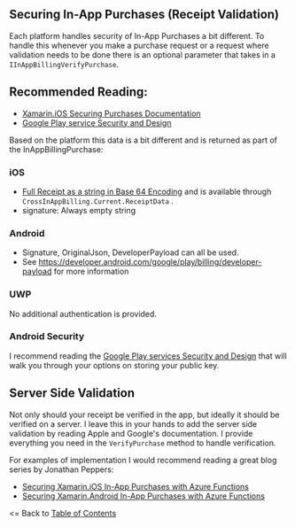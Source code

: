 ## Securing In-App Purchases (Receipt Validation)

Each platform handles security of In-App Purchases a bit different. To handle this whenever you make a purchase request or a request where validation needs to be done there is an optional parameter that takes in a `IInAppBillingVerifyPurchase`. 

## Recommended Reading:
* [Xamarin.iOS Securing Purchases Documentation](https://developer.xamarin.com/guides/ios/platform_features/in-app_purchasing/transactions_and_verification/#Securing_Purchases)
* [Google Play service Security and Design](https://developer.android.com/google/play/billing/billing_best_practices.html)




Based on the platform this data is a bit different and is returned as part of the InAppBillingPurchase:

### iOS
* [Full Receipt as a string in Base 64 Encoding](https://developer.apple.com/library/content/releasenotes/General/ValidateAppStoreReceipt/Introduction.html#//apple_ref/doc/uid/TP40010573) and is available through `CrossInAppBilling.Current.ReceiptData` .
* signature: Always empty string

### Android
* Signature, OriginalJson, DeveloperPayload can all be used.
* See https://developer.android.com/google/play/billing/developer-payload for more information

### UWP
No additional authentication is provided.


### Android Security
I recommend reading the [Google Play services Security and Design](https://developer.android.com/google/play/billing/billing_best_practices.html) that will walk you through your options on storing your public key. 

## Server Side Validation
Not only should your receipt be verified in the app, but ideally it should be verified on a server. I leave this in your hands to add the server side validation by reading Apple and Google's documentation. I provide everything you need in the `VerifyPurchase` method to handle verification.

For examples of implementation I would recommend reading a great blog series by Jonathan Peppers:

* [Securing Xamarin.iOS In-App Purchases with Azure Functions](http://jonathanpeppers.com/Blog/securing-in-app-purchases-for-xamarin-with-azure-functions)
* [Securing Xamarin.Android In-App Purchases with Azure Functions](http://jonathanpeppers.com/Blog/securing-google-play-in-app-purchases-for-xamarin-with-azure-functions)


<= Back to [Table of Contents](README.md)
